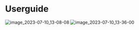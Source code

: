 # Userguide

![image_2023-07-10_13-08-08](https://github.com/tpov/Userguide/assets/33009369/e59080dd-68ad-452e-9848-ef7557e8d002)
![image_2023-07-10_13-36-00](https://github.com/tpov/Userguide/assets/33009369/1dfd723d-53e3-4760-814b-a2c8423148b5)
